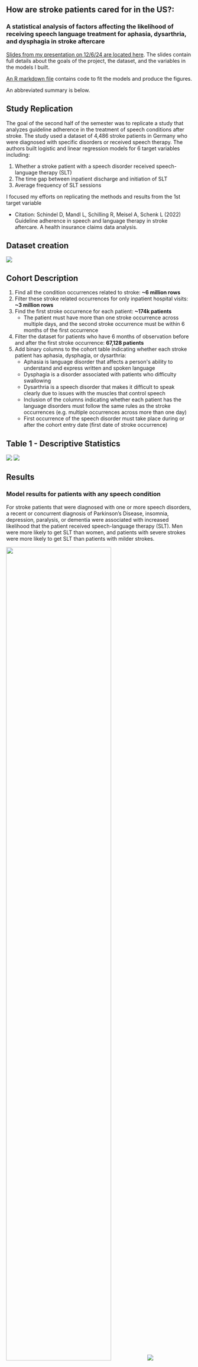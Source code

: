 ## How are stroke patients cared for in the US?:
### A statistical analysis of factors affecting the likelihood of receiving speech language treatment for aphasia, dysarthria, and dysphagia in stroke aftercare

[Slides from my presentation on 12/6/24 are located here](figs/capstone_final_presentation_casey_tilton.pdf). The slides contain full details about the goals of the project, the dataset, and the variables in the models I built.

[An R markdown file](src/analysis/stroke_cohort_analysis.Rmd) contains code to fit the models and produce the figures.

An abbreviated summary is below.

## Study Replication

The goal of the second half of the semester was to replicate a study that analyzes guideline adherence in the treatment of speech conditions after stroke. The study used a dataset of 4,486 stroke patients in Germany who were diagnosed with specific disorders or received speech therapy. The authors built logistic and linear regression models for 6 target variables including:

1. Whether a stroke patient with a speech disorder received speech-language therapy (SLT)
2. The time gap between inpatient discharge and initiation of SLT
3. Average frequency of SLT sessions

I focused my efforts on replicating the methods and results from the 1st target variable

* Citation: Schindel D, Mandl L, Schilling R, Meisel A, Schenk L (2022) Guideline adherence in speech and language therapy in stroke aftercare. A health insurance claims data analysis.

## Dataset creation

<img src= "figs/cohort_creation.png">


## Cohort Description
1. Find all the condition occurrences related to stroke: **~6 million rows**
2. Filter these stroke related occurrences for only inpatient hospital visits: **~3 million rows**
3. Find the first stroke occurrence for each patient: **~174k patients**
    * The patient must have more than one stroke occurrence across multiple days, and the second stroke occurrence must be within 6 months of the first occurrence
4. Filter the dataset for patients who have 6 months of observation before and after the first stroke occurrence: **67,128 patients**
5. Add binary columns to the cohort table indicating whether each stroke patient has aphasia, dysphagia, or dysarthria: 
    * Aphasia is language disorder that affects a person's ability to understand and express written and spoken language
    * Dysphagia is a disorder associated with patients who difficulty swallowing
    * Dysarthria is a speech disorder that makes it difficult to speak clearly due to issues with the muscles that control speech
    * Inclusion of the columns indicating whether each patient has the language disorders must follow the same rules as the stroke occurrences (e.g. multiple occurrences across more than one day)
    * First occurrence of the speech disorder must take place during or after the cohort entry date (first date of stroke occurrence)


## Table 1 - Descriptive Statistics

<img src= "figs/model_analysis/descriptive_stats.png">

<img src= "figs/model_analysis/venn_diagram.png">

## Results

### Model results for patients with any speech condition
For stroke patients that were diagnosed with one or more speech disorders, a recent or concurrent diagnosis of Parkinson’s Disease, insomnia, depression, paralysis, or dementia were associated with increased likelihood that the patient received speech-language therapy (SLT). Men were more likely to get SLT than women, and patients with severe strokes were more likely to get SLT than patients with milder strokes.

<img src= "figs/model_analysis/any_condition_summary.png" width="75%">
<img src= "figs/model_analysis/model_any_condition.png">

### Model results for patients with aphasia

For patients with aphasia, a diagnosis of Parkinson’s or paralysis were the strongest predictors of receiving SLT. A diagnoses of a migraine is associated with a decrease in the likelihood of receiving SLT.

<img src= "figs/model_analysis/aphasia_summary.png" width="75%">
<img src= "figs/model_analysis/aphasia.png">

### Model results for patients with dysphagia

For patients with dysphagia, diagnoses of Parkinson’s, paralysis, insomnia, depression, or dementia, or being a man was associated with a weak but statistically significant increase in the likelihood of receiving SLT.
<img src= "figs/model_analysis/dysphagia_summary.png" width="75%">
<img src= "figs/model_analysis/dysphagia.png">

### Model results for patients with dysarthria

For patients with dysarthria, a diagnoses of Parkinson's is a strong predictor of a patient receiving SLT. The coefficient of 0.6 in the model corresponds to an odds ratio of approximately 1.82, indicating an 82% increase in the odds of receiving SLT compared to patients without a Parkinson's diagnosis.

<img src= "figs/model_analysis/dysarthria_summary.png" width="75%">
<img src= "figs/model_analysis/dysarthria.png">